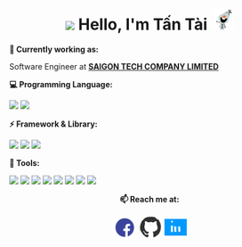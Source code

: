 <h1 align= "center"><b><img width="30px" src="https://media.tenor.com/images/3b388fe03da271d2674faf85eb7c3fcd/tenor.gif" /> Hello, I'm Tấn Tài <img width="40px" src="gif/hello.gif" /></b></h1>

**💼 Currently working as:**

Software Engineer at <a href="https://www.saigon-tech.vn/" target="_blank"><b>SAIGON TECH COMPANY LIMITED</b></a>

**:computer: Programming Language:**

<code><a href="https://www.javascript.com/" target="_blank"><img height="50" src="https://www.vectorlogo.zone/logos/javascript/javascript-vertical.svg"></a></code>
<code><a href="https://www.php.net/" target="_blank"><img height="50" src="https://www.vectorlogo.zone/logos/php/php-icon.svg"></a></code>

**:zap: Framework & Library:**

<code><a href="https://nodejs.org/en/" target="_blank"><img height="50" src="https://www.vectorlogo.zone/logos/nodejs/nodejs-horizontal.svg"></a></code>
<code><a href="https://expressjs.com/" target="_blank"><img height="50" src="https://www.vectorlogo.zone/logos/expressjs/expressjs-ar21.svg"></a></code>
<code><a href="https://laravel.com/" target="_blank"><img height="50" src="https://www.vectorlogo.zone/logos/laravel/laravel-ar21.svg"></a></code>

**:wrench: Tools:**

<code><a href="https://www.docker.com/" target="_blank"><img height="50" src="https://www.vectorlogo.zone/logos/docker/docker-official.svg"></a></code>
<code><a href="https://git-scm.com/" target="_blank"><img height="50" src="https://www.vectorlogo.zone/logos/git-scm/git-scm-ar21.svg"></a></code>
<code><a href="https://github.com/" target="_blank"><img height="50" src="https://www.vectorlogo.zone/logos/github/github-ar21.svg"></a></code>
<code><a href="https://about.gitlab.com/" target="_blank"><img height="50" src="https://www.vectorlogo.zone/logos/gitlab/gitlab-ar21.svg"></a></code>
<code><a href="https://www.postman.com/" target="_blank"><img height="50" src="https://www.vectorlogo.zone/logos/getpostman/getpostman-ar21.svg"></a></code>
<code><a href="https://aws.amazon.com/" target="_blank"><img height="50" src="https://www.vectorlogo.zone/logos/amazon_aws/amazon_aws-ar21.svg"></a></code>
<code><a href="https://cloud.google.com/" target="_blank"><img height="50" src="https://www.vectorlogo.zone/logos/google_cloud/google_cloud-ar21.svg"></a></code>
<code><a href="https://trello.com/" target="_blank"><img height="50" src="https://www.vectorlogo.zone/logos/trello/trello-ar21.svg"></a></code>

<div align="center">

**📫 Reach me at:**<br>
<!-- ![width="30px"](gif/facebook.gif) -->
[<img align="center" alt="TTT0809 | Facebook" height="45px" src="gif/facebook.gif" />][facebook]
[<img align="center" alt="tantai1123 | Github" height="40px" src="gif/github.gif" />][github]
[<img align="center" alt="tantai1123 | Github" height="30px" src="gif/linkedin.gif" />][github]

[linkedin]: https://www.linkedin.com/in/tantai0809/
[facebook]: https://facebook.com/TTT0809/
[github]: https://github.com/tantai1123/